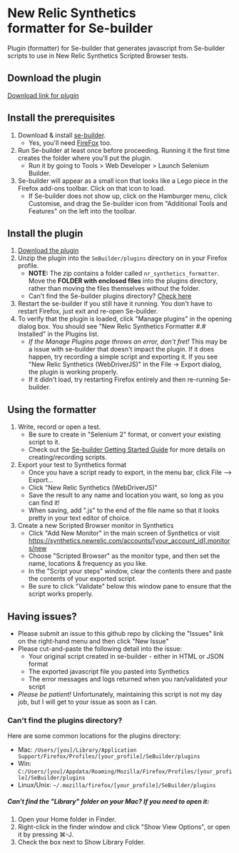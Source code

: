 New Relic Synthetics<br>formatter for Se-builder
==============================

Plugin (formatter) for Se-builder that generates javascript from Se-builder scripts to use in New Relic Synthetics Scripted Browser tests.

## Download the plugin

[Download link for plugin](https://github.com/sschwartzman/newrelic-synthetics-sebuilder/archive/master.zip)

## Install the prerequisites

1. Download & install [se-builder](http://www.saucelabs.com/addons/selenium-builder-latest.xpi).
   * Yes, you'll need [FireFox](https://www.mozilla.org/en-US/firefox/new/) too.
2. Run Se-builder at least once before proceeding. Running it the first time creates the folder where you'll put the plugin.
   * Run it by going to Tools > Web Developer > Launch Selenium Builder.
3. Se-builder will appear as a small icon that looks like a Lego piece in the Firefox add-ons toolbar. Click on that icon to load.
   * If Se-builder does not show up, click on the Hamburger menu, click Customise, and drag the Se-builder icon from "Additional Tools and Features" on the left into the toolbar.

## Install the plugin

1. [Download the plugin](https://github.com/sschwartzman/newrelic-synthetics-sebuilder/archive/master.zip)
2. Unzip the plugin into the `SeBuilder/plugins` directory on in your Firefox profile. 
   * **NOTE:** The zip contains a folder called `nr_synthetics_formatter`. Move the **FOLDER with enclosed files** into the plugins directory, rather than moving the files themselves without the folder.
   * Can't find the Se-builder plugins directory? [Check here](#cant-find-the-plugins-directory)
3. Restart the se-builder if you still have it running. You don't have to restart Firefox, just exit and re-open Se-builder.
4. To verify that the plugin is loaded, click "Manage plugins" in the opening dialog box. You should see "New Relic Synthetics Formatter #.#  Installed" in the Plugins list.
   * *If the Manage Plugins page throws an error, don't fret!* This may be a issue with se-builder that doesn't impact the plugin. If it does happen, try recording a simple script and exporting it. If you see "New Relic Synthetics (WebDriverJS)" in the File -> Export dialog, the plugin is working properly.
   * If it didn't load, try restarting Firefox entirely and then re-running Se-builder.
   
## Using the formatter

1. Write, record or open a test. 
   * Be sure to create in "Selenium 2" format, or convert your existing script to it.
   * Check out the [Se-builder Getting Started Guide](https://github.com/sebuilder/se-builder/wiki/Getting-Started#recording-your-first-script) for more details on creating/recording scripts.
2. Export your test to Synthetics format
   * Once you have a script ready to export, in the menu bar, click File --> Export...
   * Click "New Relic Synthetics (WebDriverJS)"
   * Save the result to any name and location you want, so long as you can find it! 
   * When saving, add ".js" to the end of the file name so that it looks pretty in your text editor of choice.
3. Create a new Scripted Browser monitor in Synthetics
   * Click "Add New Monitor" in the main screen of Synthetics or visit https://synthetics.newrelic.com/accounts/[your_account_id].monitors/new
   * Choose "Scripted Browser" as the monitor type, and then set the name, locations & frequency as you like.
   * In the "Script your steps" window, clear the contents there and paste the contents of your exported script.
   * Be sure to click "Validate" below this window pane to ensure that the script works properly.

## Having issues?

* Please submit an issue to this github repo by clicking the "Issues" link on the right-hand menu and then click "New Issue"
* Please cut-and-paste the following detail into the issue:
  * Your original script created in se-builder - either in HTML or JSON format
  * The exported javascript file you pasted into Synthetics
  * The error messages and logs returned when you ran/validated your script
* *Please be patient!* Unfortunately, maintaining this script is not my day job, but I will get to your issue as soon as I can.

### Can't find the plugins directory?

Here are some common locations for the plugins directory:

  * Mac: `/Users/[you]/Library/Application Support/Firefox/Profiles/[your_profile]/SeBuilder/plugins`
  * Win: `C:/Users/[you]/Appdata/Roaming/Mozilla/Firefox/Profiles/[your_profile]/SeBuilder/plugins`
  * Linux/Unix: `~/.mozilla/firefox/[your_profile]/SeBuilder/plugins`
  
##### Can't find the "Library" folder on your Mac? If you need to open it:

  1. Open your Home folder in Finder.
  2. Right-click in the finder window and click "Show View Options", or open it by pressing ⌘-J.
  3. Check the box next to Show Library Folder.
  
